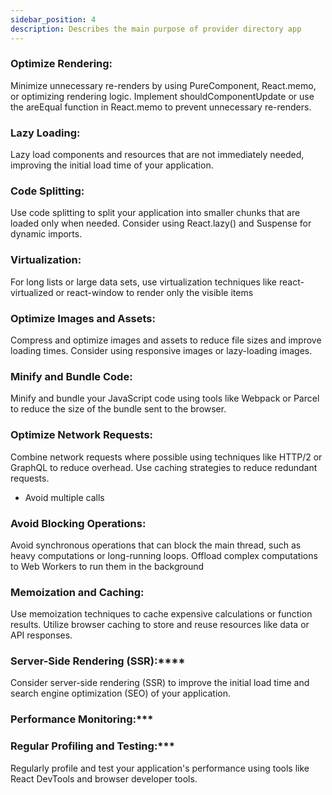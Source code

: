 ```yaml
---
sidebar_position: 4
description: Describes the main purpose of provider directory app
---
```


### Optimize Rendering:
Minimize unnecessary re-renders by using PureComponent, React.memo, or optimizing rendering logic.
Implement shouldComponentUpdate or use the areEqual function in React.memo to prevent unnecessary re-renders.

### Lazy Loading:
Lazy load components and resources that are not immediately needed, improving the initial load time of your application.

### Code Splitting:
Use code splitting to split your application into smaller chunks that are loaded only when needed. Consider using React.lazy() and Suspense for dynamic imports.

### Virtualization:
For long lists or large data sets, use virtualization techniques like react-virtualized or react-window to render only the visible items


### Optimize Images and Assets:
Compress and optimize images and assets to reduce file sizes and improve loading times.
Consider using responsive images or lazy-loading images.


### Minify and Bundle Code:
Minify and bundle your JavaScript code using tools like Webpack or Parcel to reduce the size of the bundle sent to the browser.

### Optimize Network Requests:
Combine network requests where possible using techniques like HTTP/2 or GraphQL to reduce overhead.
Use caching strategies to reduce redundant requests.
- Avoid multiple calls

### Avoid Blocking Operations:
Avoid synchronous operations that can block the main thread, such as heavy computations or long-running loops.
Offload complex computations to Web Workers to run them in the background

### Memoization and Caching:
Use memoization techniques to cache expensive calculations or function results.
Utilize browser caching to store and reuse resources like data or API responses.

### Server-Side Rendering (SSR):****
Consider server-side rendering (SSR) to improve the initial load time and search engine optimization (SEO) of your application.

### Performance Monitoring:***

### Regular Profiling and Testing:***
Regularly profile and test your application's performance using tools like React DevTools and browser developer tools.